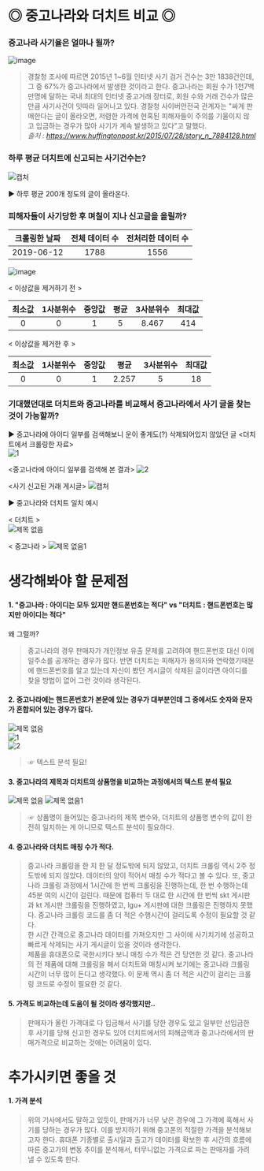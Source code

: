# ◎ 중고나라와 더치트 비교 ◎
### 중고나라 사기율은 얼마나 될까?
![image](https://user-images.githubusercontent.com/49008642/59329005-c5e77780-8d28-11e9-90d4-b82521dded00.png)

> 경찰청 조사에 따르면 2015년 1~6월 인터넷 사기 검거 건수는 3만 1838건인데, 그 중 67%가 중고나라에서 발생한 것이라고 한다. 중고나라는 회원 수가 1천7백만명에 달하는 국내 최대의 인터넷 중고거래 장터로, 회원 수와 거래 건수가 많은 만큼 사기사건이 잇따라 일어나고 있다. 경찰청 사이버안전국 관계자는 "싸게 판매한다는 글이 올라오면, 저렴한 가격에 현혹된 피해자들이 주의를 기울이지 않고 입금하는 경우가 많아 사기가 계속 발생하고 있다"고 말했다.  
*출처 : https://www.huffingtonpost.kr/2015/07/28/story_n_7884128.html*  



### 하루 평균 더치트에 신고되는 사기건수는?  

![캡처](https://user-images.githubusercontent.com/49008634/59354357-f0085c00-8d5f-11e9-9bca-e3f1690d2fde.JPG)

▶ 하루 평균 200개 정도의 글이 올라온다.



### 피해자들이 사기당한 후 며칠이 지나 신고글을 올릴까?  
|크롤링한 날짜|전체 데이터 수|전처리한 데이터 수|
:---:|:---:|:---:
|2019-06-12|1788|1556|  

![image](https://user-images.githubusercontent.com/49008642/59355298-b6385500-8d61-11e9-87a9-947ad3c30517.png)  

< 이상값을 제거하기 전 >  

|최소값|1사분위수|중앙값|평균|3사분위수|최대값|
:---:|:---:|:---:|:---:|:---:|:---:
|0|0|1|5|8.467|414|  

< 이상값을 제거한 후 >  

|최소값|1사분위수|중앙값|평균|3사분위수|최대값|
:---:|:---:|:---:|:---:|:---:|:---:
|0|0|1|2.257|5|18|  


### 기대했던대로 더치트와 중고나라를 비교해서 중고나라에서 사기 글을 찾는 것이 가능할까?  
▶ 중고나라에 아이디 일부를 검색해보니 운이 좋게도(?) 삭제되어있지 않았던 글
<더치트에서 크롤링한 자료>  
![1](https://user-images.githubusercontent.com/49008642/58746571-9ae46480-849a-11e9-8bca-6016a4e6aece.PNG)  

<중고나라에 아이디 일부를 검색해 본 결과>
![2](https://user-images.githubusercontent.com/49008642/58746569-9ae46480-849a-11e9-8371-c66c7bd93ccc.PNG)  

<사기 신고된 거래 게시글> 
![캡처](https://user-images.githubusercontent.com/49008642/58746570-9ae46480-849a-11e9-912a-18da6d782caf.PNG)  

▶ 중고나라와 더치트 일치 예시  

< 더치트 >  
![제목 없음](https://user-images.githubusercontent.com/49008634/59352873-b97d1200-8d5c-11e9-9536-9641fa1f2ffe.png)  

< 중고나라 >
![제목 없음1](https://user-images.githubusercontent.com/49008634/59352891-bf72f300-8d5c-11e9-9070-bb24e46cca18.png)  


# 생각해봐야 할 문제점
#### 1. "중고나라 : 아이디는 모두 있지만 핸드폰번호는 적다"  vs  "더치트 : 핸드폰번호는 많지만 아이디는 적다"
왜 그럴까?  
> 중고나라의 경우 판매자가 개인정보 유출 문제를 고려하여 핸드폰번호 대신 이메일주소를 공개하는 경우가 많다. 반면 더치트는 피해자가 용의자와 연락했기때문에 핸드폰번호를 알고 있는데 자신이 봤던 게시글이 삭제된 글이라면 아이디를 찾을 방법이 없어 그런 것이라 생각된다.  

#### 2. 중고나라에는 핸드폰번호가 본문에 있는 경우가 대부분인데 그 중에서도 숫자와 문자가 혼합되어 있는 경우가 많다.
![제목 없음](https://user-images.githubusercontent.com/49008642/59331553-31344800-8d2f-11e9-9226-27a677fd6716.png)  
![1](https://user-images.githubusercontent.com/49008642/59331570-3beedd00-8d2f-11e9-9674-c0845593cc7b.png)  
![2](https://user-images.githubusercontent.com/49008642/59331578-427d5480-8d2f-11e9-8b11-23cc9b6e757a.png)
> ☞ 텍스트 분석 필요!  

#### 3. 중고나라의 제목과 더치트의 상품명을 비교하는 과정에서의 텍스트 분석 필요
![제목 없음](https://user-images.githubusercontent.com/49008634/59355373-cd774280-8d61-11e9-9129-a932ccf715cb.png)
![제목 없음1](https://user-images.githubusercontent.com/49008634/59355374-cd774280-8d61-11e9-8931-cff9d05d76de.png)
> ☞ 상품명이 들어있는 중고나라의 제목 변수와, 더치트의 상품명 변수의 값이 완전히 일치하는 게 아니므로 텍스트 분석이 필요하다.

#### 4. 중고나라와 더치트 매칭 수가 적다.
> 중고나라 크롤링을 한 지 한 달 정도밖에 되지 않았고, 더치트 크롤링 역시 2주 정도밖에 되지 않았다. 데이터의 양이 적어서 매칭 수가 적다고 볼 수 있다. 또, 중고나라 크롤링 과정에서 1시간에 한 번씩 크롤링을 진행하는데, 한 번 수행하는데 45분 여의 시간이 걸린다. 때문에 컴퓨터 두 대로 한 시간에 한 번씩 skt 게시판과 kt 게시판 크롤링을 진행하였고, lgu+ 게시판에 대한 크롤링은 진행하지 못했다. 중고나라 크롤링 코드를 좀 더 적은 수행시간이 걸리도록 수정이 필요할 것 같다.   
> 한 시간 간격으로 중고나라 데이터를 가져오지만 그 사이에 사기치기에 성공하고 빠르게 삭제되는 사기 게시글이 있을 것이라 생각한다.  
> 제품을 휴대폰으로 국한시키다 보니 매칭 수가 적은 건 당연한 것 같다. 중고나라의 전 제품에 대해 크롤링을 해서 더치트와 매칭시켜 보기에는 중고나라 크롤링 시간이 너무 많이 든다고 생각했다. 이 문제 역시 좀 더 적은 시간이 걸리는 크롤링 코드로 수정이 필요한 것 같다.

#### 5. 가격도 비교하는데 도움이 될 것이라 생각했지만..
> 판매자가 올린 가격대로 다 입금해서 사기를 당한 경우도 있고 일부만 선입금한 후 사기를 당해 신고한 경우도 있어 더치트에서의 피해금액과 중고나라에서의 판매가격으로 비교하는 것에는 어려움이 있다.





# 추가시키면 좋을 것
#### 1. 가격 분석
> 위의 기사에서도 말하고 있듯이, 판매가가 너무 낮은 경우에 그 가격에 혹해서 사기를 당하는 경우가 많다. 이를 방지하기 위해 중고폰의 적절한 가격을 분석해보고자 한다. 휴대폰 기종별로 출시일과 출고가 데이터를 확보한 후 시간의 흐름에 따른 중고가의 변동 추이를 분석해서, 터무니없는 가격으로 파는 판매자를 가려낼 수 있도록 한다. 

